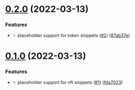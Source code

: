 # [0.2.0](https://github.com/avneesh0612/thirdweb-snippets/compare/v0.1.0...v0.2.0) (2022-03-13)


### Features

* :sparkles: placeholder support for token snippets ([#2](https://github.com/avneesh0612/thirdweb-snippets/issues/2)) ([87ab37e](https://github.com/avneesh0612/thirdweb-snippets/commit/87ab37e8004d68944365625d7d44a26660c98c8f))



# [0.1.0](https://github.com/avneesh0612/thirdweb-snippets/compare/fda702381fe0aaab3a6df6279d922379a66cd3b6...v0.1.0) (2022-03-13)


### Features

* :sparkles: placeholder support for nft snippets ([#1](https://github.com/avneesh0612/thirdweb-snippets/issues/1)) ([fda7023](https://github.com/avneesh0612/thirdweb-snippets/commit/fda702381fe0aaab3a6df6279d922379a66cd3b6))



